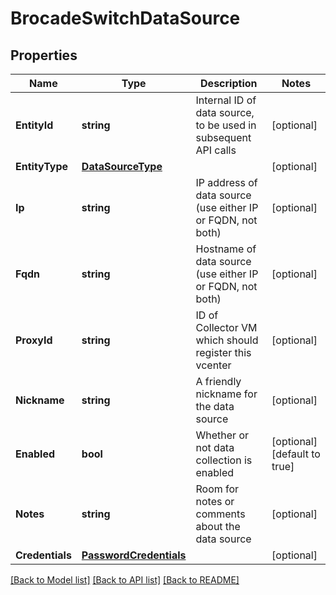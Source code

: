 # BrocadeSwitchDataSource

## Properties

Name | Type | Description | Notes
------------ | ------------- | ------------- | -------------
**EntityId** | **string** | Internal ID of data source, to be used in subsequent API calls | [optional] 
**EntityType** | [**DataSourceType**](DataSourceType.md) |  | [optional] 
**Ip** | **string** | IP address of data source (use either IP or FQDN, not both) | [optional] 
**Fqdn** | **string** | Hostname of data source (use either IP or FQDN, not both) | [optional] 
**ProxyId** | **string** | ID of Collector VM which should register this vcenter | [optional] 
**Nickname** | **string** | A friendly nickname for the data source | [optional] 
**Enabled** | **bool** | Whether or not data collection is enabled | [optional] [default to true]
**Notes** | **string** | Room for notes or comments about the data source | [optional] 
**Credentials** | [**PasswordCredentials**](PasswordCredentials.md) |  | [optional] 

[[Back to Model list]](../README.md#documentation-for-models) [[Back to API list]](../README.md#documentation-for-api-endpoints) [[Back to README]](../README.md)


